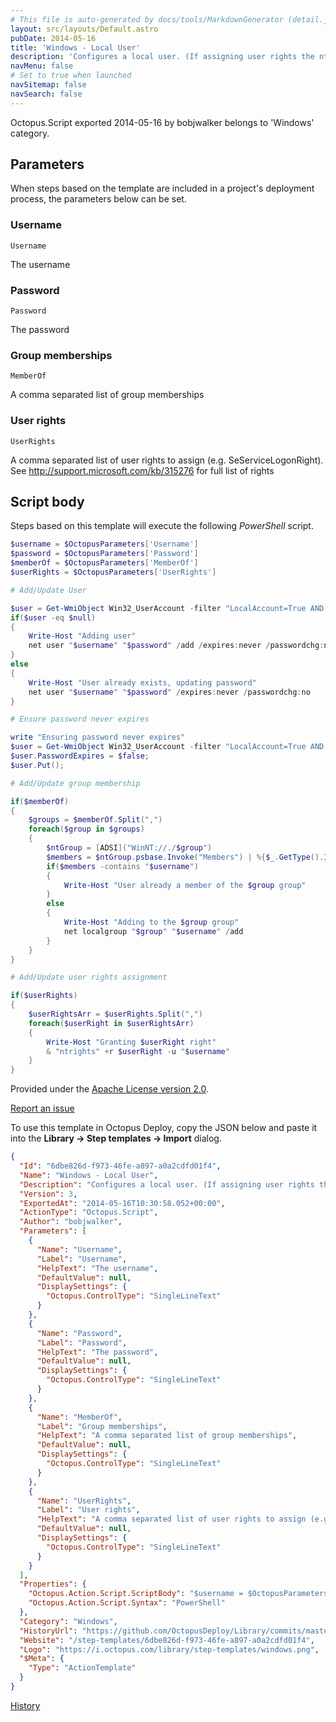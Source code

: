 ```yaml
---
# This file is auto-generated by docs/tools/MarkdownGenerator (detail.js)
layout: src/layouts/Default.astro
pubDate: 2014-05-16
title: 'Windows - Local User'
description: 'Configures a local user. (If assigning user rights the ntrights.exe file should be installed on the target server and added to the system path variable)'
navMenu: false
# Set to true when launched
navSitemap: false
navSearch: false
---
```


Octopus.Script exported 2014-05-16 by bobjwalker belongs to 'Windows' category.

## Parameters

When steps based on the template are included in a project's deployment process, the parameters below can be set.


<div class="param">

### Username

`Username`

The username

</div>
        
<div class="param">

### Password

`Password`

The password

</div>
        
<div class="param">

### Group memberships

`MemberOf`

A comma separated list of group memberships

</div>
        
<div class="param">

### User rights

`UserRights`

A comma separated list of user rights to assign (e.g. SeServiceLogonRight). See http://support.microsoft.com/kb/315276 for full list of rights

</div>
        

## Script body

Steps based on this template will execute the following *PowerShell* script.

```powershell
$username = $OctopusParameters['Username']
$password = $OctopusParameters['Password']
$memberOf = $OctopusParameters['MemberOf']
$userRights = $OctopusParameters['UserRights']

# Add/Update User

$user = Get-WmiObject Win32_UserAccount -filter "LocalAccount=True AND Name='$username'"
if($user -eq $null)
{
    Write-Host "Adding user"
    net user "$username" "$password" /add /expires:never /passwordchg:no /yes
}
else
{
    Write-Host "User already exists, updating password"
    net user "$username" "$password" /expires:never /passwordchg:no
}

# Ensure password never expires

write "Ensuring password never expires"
$user = Get-WmiObject Win32_UserAccount -filter "LocalAccount=True AND Name='$username'"
$user.PasswordExpires = $false; 
$user.Put();

# Add/Update group membership

if($memberOf)
{
    $groups = $memberOf.Split(",")
    foreach($group in $groups)
    {
        $ntGroup = [ADSI]("WinNT://./$group")
        $members = $ntGroup.psbase.Invoke("Members") | %{$_.GetType().InvokeMember("Name", 'GetProperty', $null, $_, $null)}
        if($members -contains "$username")
        {
            Write-Host "User already a member of the $group group" 
        }
        else
        {
            Write-Host "Adding to the $group group"
            net localgroup "$group" "$username" /add
        }
    }
}

# Add/Update user rights assignment

if($userRights)
{
    $userRightsArr = $userRights.Split(",")
    foreach($userRight in $userRightsArr)
    {
        Write-Host "Granting $userRight right"
        & "ntrights" +r $userRight -u "$username"
    }
}

```

Provided under the [Apache License version 2.0](https://github.com/OctopusDeploy/Library/blob/master/LICENSE.txt).

[Report an issue](https://github.com/OctopusDeploy/Library/issues/new?assignees=&labels=&projects=&template=bug-report.yml&title=Issue%20with%20Windows%20-%20Local%20User&step-template=Windows%20-%20Local%20User)

<div class="get-json">

To use this template in Octopus Deploy, copy the JSON below and paste it into the **Library → Step templates → Import** dialog.

```json
{
  "Id": "6dbe826d-f973-46fe-a897-a0a2cdfd01f4",
  "Name": "Windows - Local User",
  "Description": "Configures a local user. (If assigning user rights the ntrights.exe file should be installed on the target server and added to the system path variable)",
  "Version": 3,
  "ExportedAt": "2014-05-16T10:30:58.052+00:00",
  "ActionType": "Octopus.Script",
  "Author": "bobjwalker",
  "Parameters": [
    {
      "Name": "Username",
      "Label": "Username",
      "HelpText": "The username",
      "DefaultValue": null,
      "DisplaySettings": {
        "Octopus.ControlType": "SingleLineText"
      }
    },
    {
      "Name": "Password",
      "Label": "Password",
      "HelpText": "The password",
      "DefaultValue": null,
      "DisplaySettings": {
        "Octopus.ControlType": "SingleLineText"
      }
    },
    {
      "Name": "MemberOf",
      "Label": "Group memberships",
      "HelpText": "A comma separated list of group memberships",
      "DefaultValue": null,
      "DisplaySettings": {
        "Octopus.ControlType": "SingleLineText"
      }
    },
    {
      "Name": "UserRights",
      "Label": "User rights",
      "HelpText": "A comma separated list of user rights to assign (e.g. SeServiceLogonRight). See http://support.microsoft.com/kb/315276 for full list of rights",
      "DefaultValue": null,
      "DisplaySettings": {
        "Octopus.ControlType": "SingleLineText"
      }
    }
  ],
  "Properties": {
    "Octopus.Action.Script.ScriptBody": "$username = $OctopusParameters['Username']\n$password = $OctopusParameters['Password']\n$memberOf = $OctopusParameters['MemberOf']\n$userRights = $OctopusParameters['UserRights']\n\n# Add/Update User\n\n$user = Get-WmiObject Win32_UserAccount -filter \"LocalAccount=True AND Name='$username'\"\nif($user -eq $null)\n{\n    Write-Host \"Adding user\"\n    net user \"$username\" \"$password\" /add /expires:never /passwordchg:no /yes\n}\nelse\n{\n    Write-Host \"User already exists, updating password\"\n    net user \"$username\" \"$password\" /expires:never /passwordchg:no\n}\n\n# Ensure password never expires\n\nwrite \"Ensuring password never expires\"\n$user = Get-WmiObject Win32_UserAccount -filter \"LocalAccount=True AND Name='$username'\"\n$user.PasswordExpires = $false; \n$user.Put();\n\n# Add/Update group membership\n\nif($memberOf)\n{\n    $groups = $memberOf.Split(\",\")\n    foreach($group in $groups)\n    {\n        $ntGroup = [ADSI](\"WinNT://./$group\")\n        $members = $ntGroup.psbase.Invoke(\"Members\") | %{$_.GetType().InvokeMember(\"Name\", 'GetProperty', $null, $_, $null)}\n        if($members -contains \"$username\")\n        {\n            Write-Host \"User already a member of the $group group\" \n        }\n        else\n        {\n            Write-Host \"Adding to the $group group\"\n            net localgroup \"$group\" \"$username\" /add\n        }\n    }\n}\n\n# Add/Update user rights assignment\n\nif($userRights)\n{\n    $userRightsArr = $userRights.Split(\",\")\n    foreach($userRight in $userRightsArr)\n    {\n        Write-Host \"Granting $userRight right\"\n        & \"ntrights\" +r $userRight -u \"$username\"\n    }\n}\n",
    "Octopus.Action.Script.Syntax": "PowerShell"
  },
  "Category": "Windows",
  "HistoryUrl": "https://github.com/OctopusDeploy/Library/commits/master/step-templates//opt/buildagent/work/75443764cd38076d/step-templates/windows-local-user.json",
  "Website": "/step-templates/6dbe826d-f973-46fe-a897-a0a2cdfd01f4",
  "Logo": "https://i.octopus.com/library/step-templates/windows.png",
  "$Meta": {
    "Type": "ActionTemplate"
  }
}
```

[History](https://github.com/OctopusDeploy/Library/commits/master/step-templates/https://github.com/OctopusDeploy/Library/commits/master/step-templates//opt/buildagent/work/75443764cd38076d/step-templates/windows-local-user.json)

</div>
